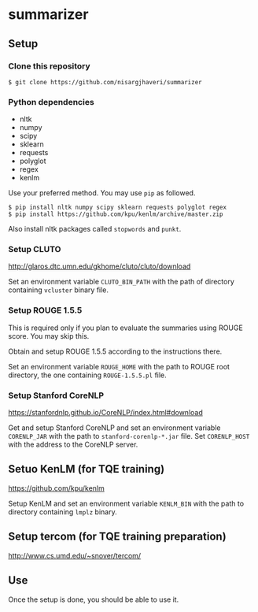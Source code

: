 # summarizer

## Setup

### Clone this repository
```
$ git clone https://github.com/nisargjhaveri/summarizer
```

### Python dependencies
- nltk
- numpy
- scipy
- sklearn
- requests
- polyglot
- regex
- kenlm

Use your preferred method. You may use `pip` as followed.
```
$ pip install nltk numpy scipy sklearn requests polyglot regex
$ pip install https://github.com/kpu/kenlm/archive/master.zip
```

Also install nltk packages called `stopwords` and `punkt`.

### Setup CLUTO
http://glaros.dtc.umn.edu/gkhome/cluto/cluto/download

Set an environment variable `CLUTO_BIN_PATH` with the path of directory containing `vcluster` binary file.

### Setup ROUGE 1.5.5
This is required only if you plan to evaluate the summaries using ROUGE score. You may skip this.

Obtain and setup ROUGE 1.5.5 according to the instructions there.

Set an environment variable `ROUGE_HOME` with the path to ROUGE root directory, the one containing `ROUGE-1.5.5.pl` file.

### Setup Stanford CoreNLP
https://stanfordnlp.github.io/CoreNLP/index.html#download

Get and setup Stanford CoreNLP and set an environment variable `CORENLP_JAR` with the path to `stanford-corenlp-*.jar` file.
Set `CORENLP_HOST` with the address to the CoreNLP server.

## Setuo KenLM (for TQE training)
https://github.com/kpu/kenlm

Setup KenLM and set an environment variable `KENLM_BIN` with the path to directory containing `lmplz` binary.

## Setup tercom (for TQE training preparation)
http://www.cs.umd.edu/~snover/tercom/


## Use
Once the setup is done, you should be able to use it.
